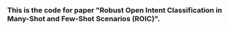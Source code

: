### This is the code for paper "Robust Open Intent Classification in Many-Shot and Few-Shot Scenarios (ROIC)". 
